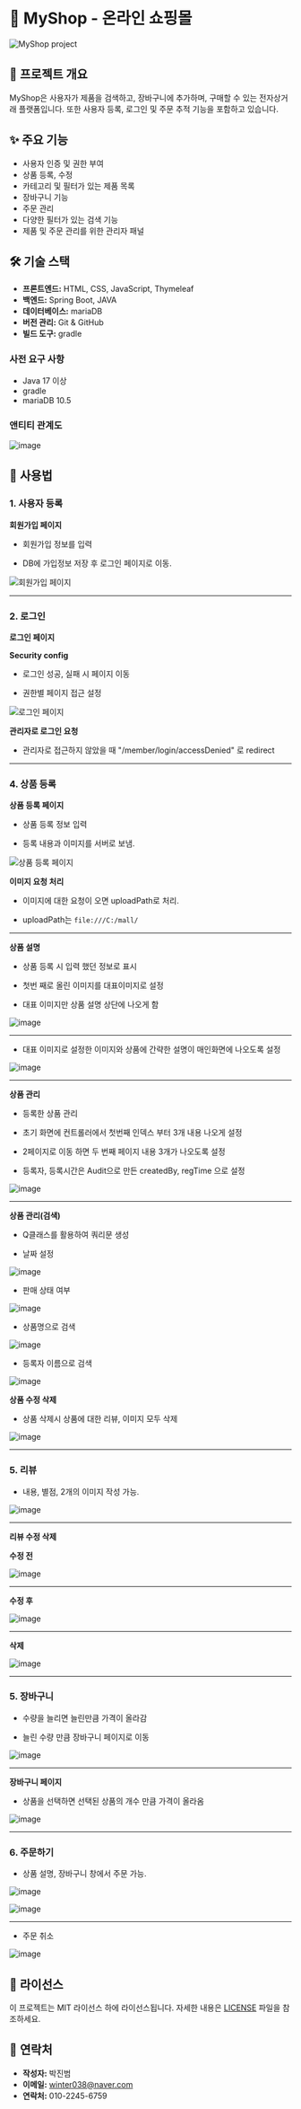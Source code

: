# 🛒 MyShop - 온라인 쇼핑몰

![MyShop project](https://github.com/beom123456/shoppingMallPj/assets/169109573/0f90836c-6583-4561-9c36-4482c02891ad)

## 🚀 프로젝트 개요

MyShop은 사용자가 제품을 검색하고, 장바구니에 추가하며, 구매할 수 있는 전자상거래 플랫폼입니다. 또한 사용자 등록, 로그인 및 주문 추적 기능을 포함하고 있습니다.

## ✨ 주요 기능

- 사용자 인증 및 권한 부여
- 상품 등록, 수정
- 카테고리 및 필터가 있는 제품 목록
- 장바구니 기능
- 주문 관리
- 다양한 필터가 있는 검색 기능
- 제품 및 주문 관리를 위한 관리자 패널

## 🛠️ 기술 스택

- **프론트엔드:** HTML, CSS, JavaScript, Thymeleaf
- **백엔드:** Spring Boot, JAVA 
- **데이터베이스:** mariaDB
- **버전 관리:** Git & GitHub
- **빌드 도구:** gradle

### 사전 요구 사항

- Java 17 이상
- gradle
- mariaDB 10.5

### 앤티티 관계도 

![image](https://github.com/beom123456/Mall/assets/169109573/b3daeb3f-6d7a-45d5-9939-90b8b9ecc539)

## 📖 사용법

### 1. 사용자 등록

**회원가입 페이지**

 - 회원가입 정보를 입력
  
 - DB에 가입정보 저장 후 로그인 페이지로 이동.
   
![회원가입 페이지](https://github.com/beom123456/shoppingMallPj/assets/169109573/32255f55-09fc-457a-849f-2a88c5dbe0dc.jpg)

---

### 2. 로그인

**로그인 페이지**

**Security config**

- 로그인 성공, 실패 시 페이지 이동 

- 권한별 페이지 접근 설정
   
![로그인 페이지](https://github.com/beom123456/shoppingMallPj/assets/169109573/8c16e6a0-1ef0-49c6-a620-a2870a358cc0.jpg)


**관리자로 로그인 요청**

- 관리자로 접근하지 않았을 때 "/member/login/accessDenied" 로 redirect
   
---

### 4. 상품 등록

**상품 등록 페이지**

- 상품 등록 정보 입력

- 등록 내용과 이미지를 서버로 보냄.
  
![상품 등록 페이지](https://github.com/beom123456/shoppingMallPj/assets/169109573/78520cfb-4c7b-414c-95d0-85c4488587b8.jpg)



**이미지 요청 처리**

- 이미지에 대한 요청이 오면 uploadPath로 처리.

- uploadPath는 `file:///C:/mall/` 

---

**상품 설명**

- 상품 등록 시 입력 했던 정보로 표시
 
- 첫번 째로 올린 이미지를 대표이미지로 설정
  
- 대표 이미지만 상품 설명 상단에 나오게 함
 
![image](https://github.com/beom123456/shoppingMallProject/assets/169109573/0aa4569f-d513-4f38-ad43-45d23b605efb)

---

- 대표 이미지로 설정한 이미지와 상품에 간략한 설명이 매인화면에 나오도록 설정

![image](https://github.com/beom123456/shoppingMallProject/assets/169109573/4af89361-6716-4141-b629-31cd4f9d4e9c)

---

**상품 관리**
- 등록한 상품 관리
  
- 초기 화면에 컨트롤러에서 첫번째 인덱스 부터 3개 내용 나오게 설정
  
- 2페이지로 이동 하면 두 번째 페이지 내용 3개가 나오도록 설정
  
- 등록자, 등록시간은 Audit으로 만든 createdBy, regTime 으로 설정
  
![image](https://github.com/beom123456/shoppingMallProject/assets/169109573/f6b70fd0-866d-4cfa-96fe-20f3b74f91da)

---


**상품 관리(검색)**

- Q클래스를 활용하여 쿼리문 생성

- 날짜 설정

![image](https://github.com/beom123456/shoppingMallProject/assets/169109573/a96d7439-8623-425c-a71e-4828cf37b0db)

- 판매 상태 여부

![image](https://github.com/beom123456/shoppingMallProject/assets/169109573/9ee6ebd2-673d-4579-9c9c-0c44d4c47b01)

- 상품명으로 검색

![image](https://github.com/beom123456/shoppingMallProject/assets/169109573/d8aa2fa8-362a-409f-bdbe-4a6a9ae1bfe6)

- 등록자 이름으로 검색 

![image](https://github.com/beom123456/shoppingMallProject/assets/169109573/2decabd9-7ae8-488c-8b1c-30f776e2b56f)



**상품 수정 삭제**

- 상품 삭제시 상품에 대한 리뷰, 이미지 모두 삭제

![image](https://github.com/beom123456/Mall/assets/169109573/a63fcb28-d846-4427-b81e-7f08f99d8328)

---

### 5. 리뷰 

- 내용, 별점, 2개의 이미지 작성 가능.

![image](https://github.com/beom123456/Mall/assets/169109573/d9908ec6-36ff-4e4b-94cd-3963325f101d)

---

**리뷰 수정 삭제**

**수정 전**

![image](https://github.com/beom123456/Mall/assets/169109573/73843f67-63f1-4d7f-9b75-aaeb745b1469)

---

**수정 후**

![image](https://github.com/beom123456/Mall/assets/169109573/c2813776-9511-4891-aceb-dfd577d3fa80)

---

**삭제**

![image](https://github.com/beom123456/Mall/assets/169109573/b880f31f-cddc-4e09-9846-84f883581b26)

---

### 5. 장바구니

- 수량을 늘리면 늘린만큼 가격이 올라감

- 늘린 수량 만큼 장바구니 페이지로 이동 

![image](https://github.com/beom123456/Mall/assets/169109573/5ad86958-43f2-4172-9fe9-edcb7974ebd0)

---

**장바구니 페이지**

- 상품을 선택하면 선택된 상품의 개수 만큼 가격이 올라옴

![image](https://github.com/beom123456/Mall/assets/169109573/898ed5b8-2628-4129-bec8-64c1204c3ca6)

---

### 6. 주문하기

- 상품 설명, 장바구니 창에서 주문 가능.

 ![image](https://github.com/beom123456/Mall/assets/169109573/ce3fa8a6-0405-4a7c-a034-8cd0516b394a)

 ![image](https://github.com/beom123456/Mall/assets/169109573/fd33c247-8aa2-4c15-9178-436d5d247599)

 ---

 - 주문 취소

 ![image](https://github.com/beom123456/Mall/assets/169109573/78dd4330-066c-4c2a-a1b7-09b5527bea6a)


## 📄 라이선스

이 프로젝트는 MIT 라이선스 하에 라이선스됩니다. 자세한 내용은 [LICENSE](LICENSE) 파일을 참조하세요.

## 📧 연락처

- **작성자:** 박진범
- **이메일:** winter038@naver.com
- **연락처:** 010-2245-6759
